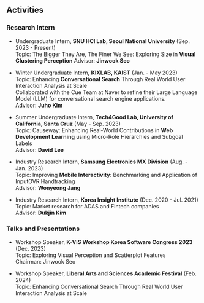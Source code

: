 ## Activities

### Research Intern

- Undergraduate Intern, **SNU HCI Lab, Seoul National University** (Sep. 2023 - Present)  
  Topic: The Bigger They Are, The Finer We See: Exploring Size in **Visual Clustering Perception**
  Advisor: **Jinwook Seo**

- Winter Undergraduate Intern, **KIXLAB, KAIST** (Jan. - May 2023)  
  Topic: Enhancing **Conversational Search** Through Real World User Interaction Analysis at Scale  
  Collaborated with the Cue Team at Naver to refine their Large Language Model (LLM) for conversational search engine applications.  
  Advisor: **Juho Kim**

- Summer Undergraduate Intern, **Tech4Good Lab, University of California, Santa Cruz** (May - Sep. 2023)  
  Topic: Causeway: Enhancing Real-World Contributions in **Web Development Learning** using Micro-Role Hierarchies and Subgoal Labels  
  Advisor: **David Lee**

- Industry Research Intern, **Samsung Electronics MX Division** (Aug. - Jan. 2023)  
  Topic: Improving **Mobile Interactivity**: Benchmarking and Application of InputOVR Handtracking  
  Advisor: **Wonyeong Jang**

- Industry Research Intern, **Korea Insight Institute** (Dec. 2020 - Jul. 2021)  
  Topic: Market research for ADAS and Fintech companies  
  Advisor: **Dukjin Kim**

### Talks and Presentations

- Workshop Speaker, **K-VIS Workshop Korea Software Congress 2023** (Dec. 2023)  
  Topic: Exploring Visual Perception and Scatterplot Features  
  Chairman: Jinwook Seo

- Workshop Speaker, **Liberal Arts and Sciences Academic Festival** (Feb. 2024)  
  Topic: Enhancing Conversational Search Through Real World User Interaction Analysis at Scale
